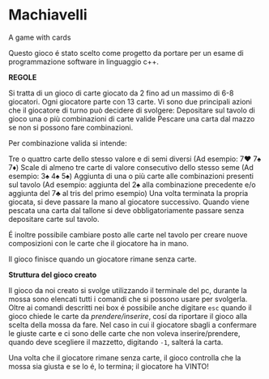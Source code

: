# Machiavelli
A game with cards

Questo gioco é stato scelto come progetto da portare per un esame di programmazione software in linguaggio c++.

**REGOLE**

Si tratta di un gioco di carte giocato da 2 fino ad un massimo di 6-8 giocatori. Ogni giocatore parte con 13 carte.
Vi sono due principali azioni che il giocatore di turno può decidere di svolgere:
  Depositare sul tavolo di gioco una o più combinazioni di carte valide 
  Pescare una carta dal mazzo se non si possono fare combinazioni.

Per combinazione valida si intende:

Tre o quattro carte dello stesso valore e di semi diversi (Ad esempio: 7♥ 7♠ 7♦)
Scale di almeno tre carte di valore consecutivo dello stesso seme (Ad esempio: 3♠ 4♠ 5♠)
Aggiunta di una o più carte alle combinazioni presenti sul tavolo (Ad esempio: aggiunta del 2♠ alla combinazione precedente e/o aggiunta del 7♣ al tris del primo esempio)
Una volta terminata la propria giocata, si deve passare la mano al giocatore successivo. Quando viene pescata una carta dal tallone si deve obbligatoriamente passare senza depositare carte sul tavolo.

É inoltre possibile cambiare posto alle carte nel tavolo per creare nuove composizioni con le carte che il giocatore ha in mano.

Il gioco finisce quando un giocatore rimane senza carte.

**Struttura del gioco creato**

Il gioco da noi creato si svolge utilizzando il terminale del pc, durante la mossa sono elencati tutti i comandi che si possono usare per svolgerla.
Oltre ai comandi descritti nei box é possibile anche digitare `esc` quando il gioco chiede le carte da *prendere/inserire*, cosí da riportare il gioco alla scelta della mossa da fare.
Nel caso in cui il giocatore sbagli a confermare le giuste carte e ci sono delle carte che non voleva inserire/prendere, quando deve scegliere il mazzetto, digitando `-1`, salterá la carta.

Una volta che il giocatore rimane senza carte, il gioco controlla che la mossa sia giusta e se lo é, lo termina; il giocatore ha VINTO!

